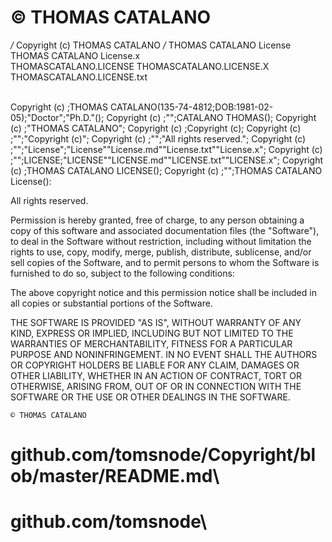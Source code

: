 
# © THOMAS CATALANO

*/* Copyright (c) THOMAS CATALANO */*
THOMAS CATALANO License 
\
THOMAS CATALANO License.x 
\
THOMASCATALANO.LICENSE
THOMASCATALANO.LICENSE.X
THOMASCATALANO.LICENSE.txt

\
Copyright (c) ;THOMAS CATALANO(135-74-4812;DOB:1981-02-05);"Doctor";"Ph.D."();
Copyright (c) ;"";CATALANO THOMAS();
Copyright (c) ;"THOMAS CATALANO";
Copyright (c) ;Copyright (c);
Copyright (c) ;"";"Copyright (c)";
Copyright (c) ;"";"All rights reserved.";
Copyright (c) ;"";"License";"License""License.md""License.txt""License.x";
Copyright (c) ;"";LICENSE;"LICENSE""LICENSE.md""LICENSE.txt""LICENSE.x";
Copyright (c) ;THOMAS CATALANO LICENSE();
Copyright (c) ;"";THOMAS CATALANO License():


All rights reserved.             

Permission is hereby granted, free of charge, to any person obtaining a copy
of this software and associated documentation files (the "Software"), to deal
in the Software without restriction, including without limitation the rights
to use, copy, modify, merge, publish, distribute, sublicense, and/or sell
copies of the Software, and to permit persons to whom the Software is
furnished to do so, subject to the following conditions:

The above copyright notice and this permission notice shall be included in all
copies or substantial portions of the Software.

THE SOFTWARE IS PROVIDED "AS IS", WITHOUT WARRANTY OF ANY KIND, EXPRESS OR
IMPLIED, INCLUDING BUT NOT LIMITED TO THE WARRANTIES OF MERCHANTABILITY,
FITNESS FOR A PARTICULAR PURPOSE AND NONINFRINGEMENT. IN NO EVENT SHALL THE
AUTHORS OR COPYRIGHT HOLDERS BE LIABLE FOR ANY CLAIM, DAMAGES OR OTHER
LIABILITY, WHETHER IN AN ACTION OF CONTRACT, TORT OR OTHERWISE, ARISING FROM,
OUT OF OR IN CONNECTION WITH THE SOFTWARE OR THE USE OR OTHER DEALINGS IN THE
SOFTWARE.

    © THOMAS CATALANO

# github.com/tomsnode/Copyright/blob/master/README.md\
# github.com/tomsnode\
